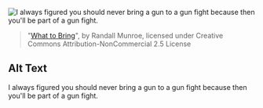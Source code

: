 ![I always figured you should never bring a gun to a gun fight because then you'll be part of a gun fight.](https://imgs.xkcd.com/comics/what_to_bring.png)
> "[What to Bring](https://xkcd.com/1890/)", by Randall Munroe, licensed under Creative Commons Attribution-NonCommercial 2.5 License

## Alt Text
I always figured you should never bring a gun to a gun fight because then you'll be part of a gun fight.
